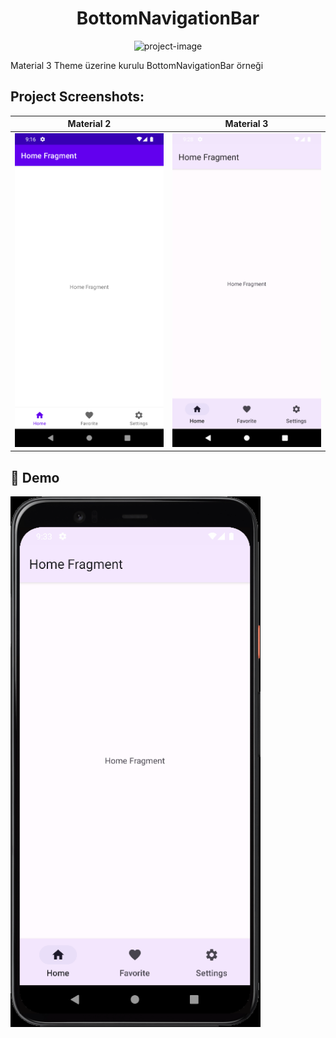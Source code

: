 <h1 align="center" id="title">BottomNavigationBar</h1>

<p align="center"><img src="https://socialify.git.ci/KursatAktunc/BottomNavigationBar/image?font=Source%20Code%20Pro&amp;forks=1&amp;issues=1&amp;owner=1&amp;pattern=Plus&amp;pulls=1&amp;stargazers=1&amp;theme=Dark" alt="project-image"></p>

<p id="description">Material 3 Theme üzerine kurulu BottomNavigationBar örneği</p>

<h2>Project Screenshots:</h2>

|Material 2|Material 3|
|--|--|
|![](screenshot/Screenshot_m2.png?raw=true)|![](screenshot/Screenshot_m3.png?raw=true)|

<h2>🚀 Demo</h2>
<img src="https://raw.githubusercontent.com/KursatAktunc/BottomNavigationBar/master/screenshot/M3Demo.gif?raw=true" alt="project-screenshot" width="400px"/>
